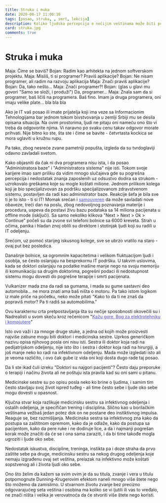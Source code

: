 ```yaml
---
title: Struka i muka
date: 2020-08-17 11:00:10
tags: [posao, struka, , smrt, lekcija]
description: Koliko ljudska percepcija o nečijim veštinama može biti pogrešna? 
card: struka.jpg
comments: true
---
```


<style>
    .img-mb-14 { margin-bottom: 14px; }
    a { color: #6463ce; font-weight: 500; }
	.table-wrapper table td, .table-wrapper table th { padding-top: 1px !important; padding-bottom: 1px !important; }
	ul li { margin-top: 1px !important; margin-bottom: 1px !important; }
	strong a { font-weight: 600; }
	.book-post h3 { font-size: 1rem !important; font-style: italic; }
</style>


# Struka i muka

Maja: Čime se baviš?
Bojan: Radim kao arhitekta na jednom softverskom projektu.
Maja: Misliš, ti si programer? Praviš aplikacije? 
Bojan: Ne nisam programer, ali radim na razvoju aplikacija
Maja: Znači praviš aplikacije?
Bojan: Da, tako nešto...
Maja: Znači programer?! 
Bojan: (glas u glavi mu govori "Samo se složi, i produži") Da, programer...
Maja: Znala sam da si programer, baš ličiš na programera. Baš fino. Imam ja druga programera, oni imaju velike plate... bla bla bla

Ako je IT vaš posao ili imate prijatelja koji ima veze sa Informacionim Tehnologijama bar jednom tokom bivstvovanja u zemlji Srbiji mu se desila opisana situacija. Na ovim prostorima, ljudi ne pitaju oni nameću ono što vi treba da odgovorite njima. Vi naravno po svaku cenu takav odgovor morate prihvati. Nije bitno ko ste, šta ste i čime se bavite - četvrtasta kockica se mora uglaviti u kružnu rupu. 

Pa tako, zbog nesreće zvane pametniji popušta, izgleda da su tvrdoglaviji odavno zavladali svetom.

Kako objasniti da čak ni dva programera nisu ista, i da posao "Administratora baze" i "Administratora sistema" nije isti. Tokom svoje karijere imao sam priliku da vidim mnogo slučajeva gde su pogrešna percepcija i nedostatak znanja zaposlenih uz odsustvo dodira sa strukom - uzrokovalo greškama koje su mogle koštati milione. Jednom prilikom kolega koji je bio specijalizvovan za podršku specijalizovanom zdravstvenom sistemu, postavljen da radi kao administrator baze. Reakcije šefa je bila sve ti je to isto - ti si IT! Momak srećan i [samouveren](https://sh.wikipedia.org/wiki/Dunning-Krugerov_efekt) da može savladati nove obaveze, treći dan na poslu, zbog nedovoljnog poznavanja materije i procedura, uspeva da postavi živu bazu podataka sa 14 miliona pacijenata u offline mode (isključi). Sa samo nekoliko klikova "Next > Next > Ok > Continue" počeli su da zvone svi telefoni bolnice sa 6000 kreveta. Strah u očima, panika i hladan znoj oblili su direktore i stotinjak ljudi koji su radili u IT odeljenju.

Srećom, uz pomoć starijeg iskusnog kolege, sve se ubrzo vratilo na staro - ovaj put bez posledica. 

Današnje bolnice, sa ogromnim kapacitetima i velikom fluktuacijom ljudi i osoblja, se često oslanjaju na besprekornu IT podršku. U takvim uslovima, kada se doktori oslanjaju na podatke mašine manje nego na svoju memoriju ili komunikaciju sa drugim doktorima, pogrešni podaci ili nedostupnost sistemu mogu dovesti do pogrešne terapije i smrti pacijenata.

Vulkanizer mada zna da radi sa gumama, i mada su gume sastavni deo automobila... ne mora znati ama baš ništa o motoru. Pa tako istom logikom iz male priče na početku, neko može pitati "Kako to da ti ne znaš da popraviš motor? Pa ti radiš sa automobilima."

Ovu karakternu crta pretpostavljanja šta su nečije sposobnosti okovečili su i Nadrealisti u svom skeču kroz rečenicom "[Kažu gore, Bog za elektrotehniku i kompjutere](https://youtu.be/rakrWeC1i4U?t=37)"  


Isto ovo važi i za mnoge druge stuke, a jedna od kojih može proizvesti najviše zabune mogu biti doktori i medicinska sestre. 
Uprkos generičkom nazivu opisa njihovog posla oni nisu isti. Sestra ili doktor koja radi na pedijatrijskom odeljenju, nije isto što i sestra i doktor koja radi na hirurgiji, a još manje neko ko radi na infektivnom odeljenju. Mada može izgledati isto ali je veoma različito, i ovo čak gube iz vida oni koji dosta dugo rade taj posao. 

Da li ste ikad čuli izreku "Doktori su najgori pacijenti"? Često daju preporuke o terapiji i načinu života ali ne poštuju ista pravila kad su oni sami u pitanu.

Medicinske sestre su po opisu posla neko ko brine o ljudima, i samim tim često stavljaju svoj život ispred tuđeg - ali time često sebe i ljude oko sebe mogu dovesti u opasnost.

Ključna stvar koja razlikuje medicinsku sestru sa infektivnog odeljenja i ostalih odeljenja, je specifičan trening i disciplina. Slično kao u borilačkim veštinama vežbaš jedan potez dok on ne postane deo instiktivnog impulsa. Reaguje se, bez razmišljanja. Medicinska sestra sa infektivnog zna kako da postupa sa zaštitnom opremom, kako da je odlaže, kako da postupa sa pacijentom, kako da pere ruke i ne dodiruje lice, a da i najmanji pogrešan korak može značiti da će se i ona sama zaraziti, i da bi time takođe mogla ugroziti i ljude oko sebe.

Nedostatak iskustva, discipline, treninga, instikta pa i doze straha da prvo zaštite sebe pa druge, medicinsku sestru sa nekog drugog odeljenja koje nemaju izgrađenu ovaj set veština, prelazak na infektivno može koštati sopstvenog ali i života ljudi oko sebe.


Ono što želim da kažem sa svim ovim je da su titula, zvanje i vera u titulu potpomognute Dunning-Krugerovim efektom naneli mnogo više štete nego što možemo da zamislimo. 
U stvarnom životu zvanje bez precizno odgovarajućeg seta veština i osobina ma koliko se vi ljutili ili vas to vređalo, ne znači ništa i velika je verovatnoća da će stvoriti više štete nego koristi.
